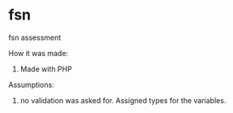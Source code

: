 # fsn
fsn assessment

How it was made:
1) Made with PHP

Assumptions:
1) no validation was asked for. Assigned types for the variables.
